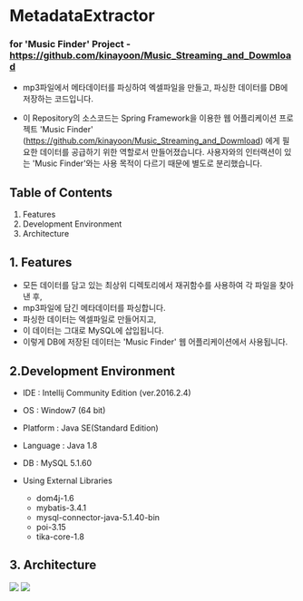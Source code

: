 # MetadataExtractor
### for 'Music Finder' Project - <https://github.com/kinayoon/Music_Streaming_and_Dowmload>


+ mp3파일에서 메타데이터를 파싱하여 엑셀파일을 만들고, 파싱한 데이터를 DB에 저장하는 코드입니다. 

+ 이 Repository의 소스코드는 Spring Framework을 이용한 웹 어플리케이션 프로젝트 'Music Finder'
  (https://github.com/kinayoon/Music_Streaming_and_Dowmload) 에게 필요한 데이터를 공급하기 위한 역할로서 만들어졌습니다.
  사용자와의 인터랙션이 있는 'Music Finder'와는 사용 목적이 다르기 때문에 별도로 분리했습니다.


## Table of Contents
   1. Features
   2. Development Environment 
   3. Architecture
  
## 1. Features
  - 모든 데이터를 담고 있는 최상위 디렉토리에서 재귀함수를 사용하여 각 파일을 찾아낸 후,
   - mp3파일에 담긴 메타데이터를 파싱합니다.
   - 파싱한 데이터는 엑셀파일로 만들어지고,
   - 이 데이터는 그대로 MySQL에 삽입됩니다.
   - 이렇게 DB에 저장된 데이터는 'Music Finder' 웹 어플리케이션에서 사용됩니다.
  
## 2.Development Environment
   - IDE : Intellij Community Edition (ver.2016.2.4)
   - OS : Window7 (64 bit)
   - Platform : Java SE(Standard Edition)
   - Language : Java 1.8
   - DB : MySQL 5.1.60
   
   - Using External Libraries
     - dom4j-1.6
     - mybatis-3.4.1
     - mysql-connector-java-5.1.40-bin
     - poi-3.15
     - tika-core-1.8  

## 3. Architecture
  ![](https://cloud.githubusercontent.com/assets/21224368/20290154/ac2fab32-ab21-11e6-8ed1-c410e6bf7d88.jpg)
  ![](https://cloud.githubusercontent.com/assets/21224368/20290356/e53d941a-ab22-11e6-8244-ee3666d9ff24.JPG)
